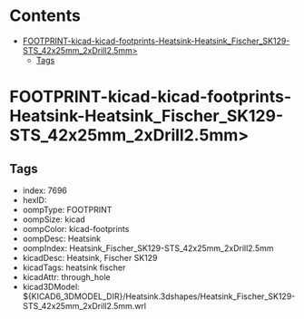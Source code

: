 



Contents
========

* [FOOTPRINT-kicad-kicad-footprints-Heatsink-Heatsink_Fischer_SK129-STS_42x25mm_2xDrill2.5mm>](#footprint-kicad-kicad-footprints-heatsink-heatsink_fischer_sk129-sts_42x25mm_2xdrill25mm)
	* [Tags](#tags)

# FOOTPRINT-kicad-kicad-footprints-Heatsink-Heatsink_Fischer_SK129-STS_42x25mm_2xDrill2.5mm>

## Tags

- index: 7696
- hexID: 
- oompType: FOOTPRINT
- oompSize: kicad
- oompColor: kicad-footprints
- oompDesc: Heatsink
- oompIndex: Heatsink_Fischer_SK129-STS_42x25mm_2xDrill2.5mm
- kicadDesc: Heatsink, Fischer SK129
- kicadTags: heatsink fischer
- kicadAttr: through_hole
- kicad3DModel: ${KICAD6_3DMODEL_DIR}/Heatsink.3dshapes/Heatsink_Fischer_SK129-STS_42x25mm_2xDrill2.5mm.wrl
